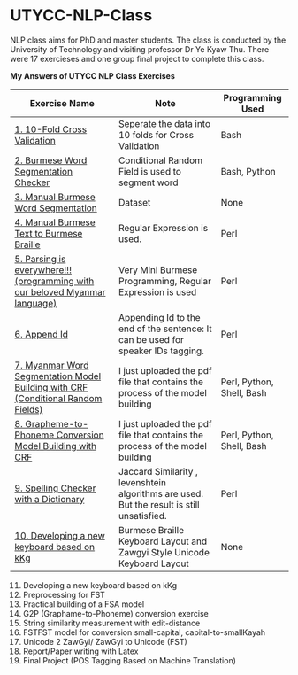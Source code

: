 # UTYCC-NLP-Class

NLP class aims for PhD and master students. The class is conducted by the University of Technology and visiting professor Dr Ye Kyaw Thu. There were 17 exercieses and one group final project to complete this class.


**My Answers of UTYCC NLP Class Exercises**

 Exercise Name | Note| Programming Used
| ------------- | ------------- |------------- |
[1. 10-Fold Cross Validation](https://github.com/SaPhyoThuHtet/utycc-nlp-class/tree/main/exe1)| Seperate the data into 10 folds for Cross Validation| Bash
[2. Burmese Word Segmentation Checker](https://github.com/SaPhyoThuHtet/utycc-nlp-class/tree/main/exe-2)|Conditional Random Field is used to segment word| Bash, Python
[3. Manual Burmese Word Segmentation](https://github.com/SaPhyoThuHtet/utycc-nlp-class/tree/main/exe-3)|Dataset| None
[4. Manual Burmese Text to Burmese Braille](https://github.com/SaPhyoThuHtet/utycc-nlp-class/tree/main/exe-4)|Regular Expression is used.| Perl
[5. Parsing is everywhere!!! (programming with our beloved Myanmar language)](https://github.com/SaPhyoThuHtet/utycc-nlp-class/tree/main/exe5)|Very Mini Burmese Programming, Regular Expression is used| Perl
[6. Append Id](https://github.com/SaPhyoThuHtet/utycc-nlp-class/tree/main/exe-6)|Appending Id to the end of the sentence: It can be used for speaker IDs tagging.| Perl
[7. Myanmar Word Segmentation Model Building with CRF (Conditional Random Fields)](https://github.com/SaPhyoThuHtet/utycc-nlp-class/tree/main/exe-7)|I just uploaded the pdf file that contains the process of the model building| Perl, Python, Shell, Bash
[8. Grapheme-to-Phoneme Conversion Model Building with CRF](https://github.com/SaPhyoThuHtet/utycc-nlp-class/tree/main/exe-7)|I just uploaded the pdf file that contains the process of the model building| Perl, Python, Shell, Bash
[9. Spelling Checker with a Dictionary](https://github.com/SaPhyoThuHtet/utycc-nlp-class/tree/main/exe-9)|Jaccard Similarity , levenshtein algorithms are used. But the result is still unsatisfied.| Perl
[10. Developing a new keyboard based on kKg](https://github.com/SaPhyoThuHtet/utycc-nlp-class/tree/main/exe-10)|Burmese Braille Keyboard Layout and Zawgyi Style Unicode Keyboard Layout| None

11. Developing a new keyboard based on kKg
12. Preprocessing for FST
13. Practical building of a FSA model
14. G2P (Graphame-to-Phoneme) conversion exercise
15. String similarity measurement with edit-distance
16. FSTFST model for conversion small-capital, capital-to-smallKayah
17. Unicode 2 ZawGyi/ ZawGyi to Unicode (FST)
18. Report/Paper writing with Latex 
19. Final Project (POS Tagging Based on Machine Translation)
